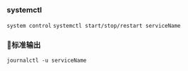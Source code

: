### systemctl
`system control`
`systemctl start/stop/restart serviceName`

### 标准输出
`journalctl -u serviceName`
